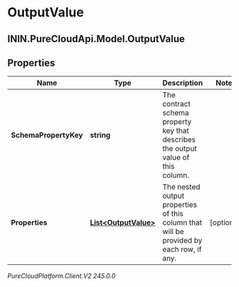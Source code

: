 # OutputValue

## ININ.PureCloudApi.Model.OutputValue

## Properties

|Name | Type | Description | Notes|
|------------ | ------------- | ------------- | -------------|
| **SchemaPropertyKey** | **string** | The contract schema property key that describes the output value of this column. | |
| **Properties** | [**List&lt;OutputValue&gt;**](OutputValue) | The nested output properties of this column that will be provided by each row, if any. | [optional] |



_PureCloudPlatform.Client.V2 245.0.0_
